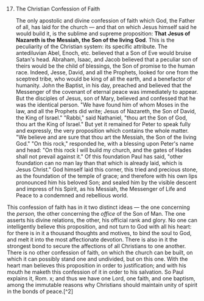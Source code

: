 17. The Christian Confession of Faith 

    The only apostolic and divine confession of faith which God, the Father  of  all,  has  laid  for  the  church — and  that  on  which  Jesus himself  said  he  would  build  it,  is  the  sublime  and  supreme proposition: **That** **Jesus of** **Nazareth is the** **Messiah, the** **Son of the living** **God**. This is the peculiarity of the Christian system: its specific attribute. The antediluvian Abel, Enoch, etc. believed that a  Son  of  Eve  would  bruise  Satan's  head.  Abraham,  Isaac,  and Jacob believed that a peculiar son of theirs would be the child of blessings, the Son of promise to the human race. Indeed, Jesse, David, and all the Prophets, looked for one from the sceptred tribe, who would be king of all the earth, and a benefactor of humanity. John  the  Baptist,  in  his  day,  preached  and  believed  that  the Messenger of the covenant of eternal peace was immediately to appear.  But  the  disciples  of  Jesus,  son  of  Mary,  believed  and confessed that he was the identical person. "We have found him of whom Moses in the law, and all the Prophets did write; Jesus of Nazareth,  the  Son  of  David,  the  King  of  Israel."  "Rabbi,"  said Nathaniel, "thou art the Son of God, thou art the King of Israel." But yet it remained for Peter to speak fully and expressly, the very proposition which contains the whole matter. "We believe and are sure that thou art the Messiah, the Son of the living God." "On this rock," responded he, with a blessing upon Peter's name and head: "On this rock I will build my church, and the gates of Hades shall not  prevail against it."  Of this  foundation Paul has said,  "other foundation can no man lay than that which is already laid, which is Jesus Christ." God himself laid this corner, this tried and precious stone, as the foundation of the temple of grace; and therefore with his own lips pronounced him his beloved Son; and sealed him by the visible descent and impress of his Spirit, as his Messiah, the Messenger of Life and Peace to a condemned and rebellious world. 

This  confession  of  faith  has  in  it  two  distinct  ideas — the  one concerning the *person,* the other concerning the *office* of the Son of Man. The one asserts his divine relations, the other, his official rank and glory. No one can intelligently believe this proposition, and not turn to God with all his heart: for there is in it a thousand thoughts and motives, to bind the soul to God, and melt it into the most affectionate devotion. There is also in it the strongest bond to secure the affections of all Christians to one another. There is no other confession of faith, on which the church can be built, on which it can possibly stand one and undivided, but on this one. With  the  heart  man  believes  this  proposition  in  order  to justification; and with his mouth he maketh this confession of it in order to his salvation. So Paul explains it, Rom. x; and thus we have one Lord, one faith, and one baptism, among the immutable reasons why Christians should maintain unity of spirit in the bonds of peace.[^2] 

